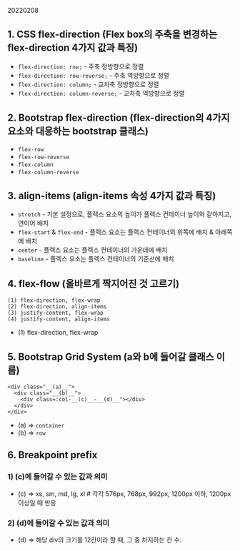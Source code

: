 20220208

## 1. CSS flex-direction (Flex box의 주축을 변경하는 flex-direction 4가지 값과 특징)
* `flex-direction: row;` - 주축 정방향으로 정렬
* `flex-direction: row-reverse;` - 주축 역방향으로 정렬
* `flex-direction: column;` - 교차축 정방향으로 정렬
* `flex-direction: column-reverse;` - 교차축 역방향으로 정렬

## 2. Bootstrap flex-direction (flex-direction의 4가지 요소와 대응하는 bootstrap 클래스)
* `flex-row`
* `flex-row-reverse`
* `flex-column`
* `flex-column-reverse`

## 3. align-items (align-items 속성 4가지 값과 특징)
* `stretch` - 기본 설정으로, 플렉스 요소의 높이가 플렉스 컨테이너 높이와 같아지고, 연이어 배치
* `flex-start` & `flex-end` - 플렉스 요소는 플렉스 컨테이너의 위쪽에 배치 & 아래쪽에 배치
* `center` - 플렉스 요소는 플렉스 컨테이너의 가운데에 배치
* `baseline` - 플렉스 요소는 플렉스 컨테이너의 기준선에 배치

## 4. flex-flow (올바르게 짝지어진 것 고르기)
    (1) flex-direction, flex-wrap
    (2) flex-direction, align-items
    (3) justify-content, flex-wrap
    (4) justify-content, align-items
  
* (1) flex-direction, flex-wrap

## 5. Bootstrap Grid System (a와 b에 들어갈 클래스 이름)
    <div class="__(a)__">
      <div class="__(b)__">
        <div class=:col-__(c)__-__(d)__"></div>
      </div>
    </div>
* (a) => `container`
* (b) => `row`


## 6. Breakpoint prefix 
### 1) (c)에 들어갈 수 있는 값과 의미
* (c) => xs, sm, md, lg, xl  # 각각 576px, 768px, 992px, 1200px 이하, 1200px 이상일 때 반응
### 2) (d)에 들어갈 수 있는 값과 의미
* (d) => 해당 div의 크기를 12칸이라 할 때, 그 중 차지하는 칸 수.

